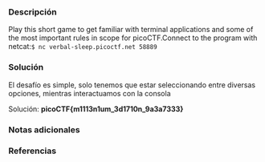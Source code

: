 
### Descripción 
Play this short game to get familiar with terminal applications and some of the most important rules in scope for picoCTF.Connect to the program with netcat:`$ nc verbal-sleep.picoctf.net 58889`
### Solución
El desafío es simple, solo tenemos que estar seleccionando entre diversas opciones, mientras interactuamos con la consola

Solución: **picoCTF{m1113n1um_3d1710n_9a3a7333}**
### Notas adicionales


### Referencias 

